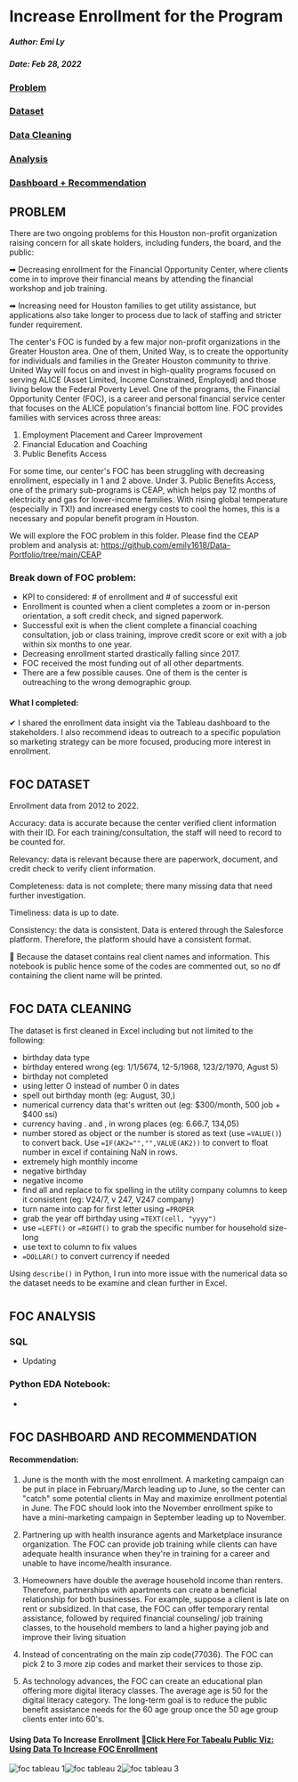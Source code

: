 # Increase Enrollment for the Program 

##### Author: Emi Ly

##### Date: Feb 28, 2022

### [Problem](#problem)
### [Dataset](#foc-dataset)
### [Data Cleaning](#foc-data-cleaning)
### [Analysis](#foc-analysis)
### [Dashboard + Recommendation](#foc-dashboard-and-recommendation)


## PROBLEM

There are two ongoing problems for this Houston non-profit organization raising concern for all skate holders, including funders, the board, and the public:

➡ Decreasing enrollment for the Financial Opportunity Center, where clients come in to improve their financial means by attending the financial workshop and job training.

➡ Increasing need for Houston families to get utility assistance, but applications also take longer to process due to lack of staffing and stricter funder requirement.

The center's FOC is funded by a few major non-profit organizations in the Greater Houston area. One of them, United Way, is to create the opportunity for individuals and families in the Greater Houston community to thrive. United Way will focus on and invest in high-quality programs focused on serving ALICE (Asset Limited, Income Constrained, Employed) and those living below the Federal Poverty Level.  One of the programs, the Financial Opportunity Center (FOC), is a career and personal financial service center that focuses on the ALICE population's financial bottom line. FOC provides families with services across three areas:

1. Employment Placement and Career Improvement
2. Financial Education and Coaching
3. Public Benefits Access

For some time, our center's FOC has been struggling with decreasing enrollment, especially in 1 and 2 above. Under 3. Public Benefits Access, one of the primary sub-programs is CEAP, which helps pay 12 months of electricity and gas for lower-income families. With rising global temperature (especially in TX!) and increased energy costs to cool the homes, this is a necessary and popular benefit program in Houston.

We will explore the FOC problem in this folder. Please find the CEAP problem and analysis at: https://github.com/emily1618/Data-Portfolio/tree/main/CEAP


### Break down of FOC problem:
- KPI to considered: # of enrollment and # of successful exit
- Enrollment is counted when a client completes a zoom or in-person orientation, a soft credit check, and signed paperwork.
- Successful exit is when the client complete a financial coaching consultation, job or class training, improve credit score or exit with a job within six months to one year.
- Decreasing enrollment started drastically falling since 2017. 
- FOC received the most funding out of all other departments. 
- There are a few possible causes. One of them is the center is outreaching to the wrong demographic group. 


#### What I completed:
✔ I shared the enrollment data insight via the Tableau dashboard to the stakeholders. I also recommend ideas to outreach to a specific population so marketing strategy can be more focused, producing more interest in enrollment.



#
## FOC DATASET

Enrollment data from 2012 to 2022.

Accuracy: data is accurate because the center verified client information with their ID. For each training/consultation, the staff will need to record to be counted for. 

Relevancy: data is relevant because there are paperwork, document, and credit check to verify client information.

Completeness: data is not complete; there many missing data that need further investigation.

Timeliness: data is up to date.

Consistency: the data is consistent. Data is entered through the Salesforce platform. Therefore, the platform should have a consistent format.

🚫 Because the dataset contains real client names and information. This notebook is public hence some of the codes are commented out, so no df containing the client name will be printed. 



#
## FOC DATA CLEANING

The dataset is first cleaned in Excel including but not limited to the following:
- birthday data type
- birthday entered wrong (eg: 1/1/5674, 12-5/1968, 123/2/1970, Agust 5)
- birthday not completed
- using letter O instead of number 0 in dates
- spell out birthday month (eg: August, 30,)
- numerical currency data that's written out (eg: $300/month, 500 job + $400 ssi)
- currency having . and , in wrong places (eg: 6.66.7, 134,05)
- number stored as object or the number is stored as text (use `=VALUE()`) to convert back. Use `=IF(AK2="","",VALUE(AK2))` to convert to float number in excel if containing NaN in rows.
- extremely high monthly income
- negative birthday
- negative income
- find all and replace to fix spelling in the utility company columns to keep it consistent (eg: V24/7, v 247, V247 company)
- turn name into cap for first letter using `=PROPER`
- grab the year off birthday using `=TEXT(cell, "yyyy")`
- use `=LEFT()` or `=RIGHT()` to grab the specific number for household size-long
- use text to column to fix values
- `=DOLLAR()` to convert currency if needed

Using `describe()` in Python, I run into more issue with the numerical data so the dataset needs to be examine and clean further in Excel. 


#
## FOC ANALYSIS

### SQL
- Updating


### Python EDA Notebook:
- 


#
## FOC DASHBOARD AND RECOMMENDATION


#### Recommendation:

1. June is the month with the most enrollment. A marketing campaign can be put in place in February/March leading up to June, so the center can "catch" some potential clients in May and maximize enrollment potential in June. The FOC should look into the November enrollment spike to have a mini-marketing campaign in September leading up to November.


2. Partnering up with health insurance agents and Marketplace insurance organization. The FOC can provide job training while clients can have adequate health insurance when they're in training for a career and unable to have income/health insurance. 

3. Homeowners have double the average household income than renters. Therefore, partnerships with apartments can create a beneficial relationship for both businesses. For example, suppose a client is late on rent or subsidized. In that case, the FOC can offer temporary rental assistance, followed by required financial counseling/ job training classes, to the household members to land a higher paying job and improve their living situation 

4. Instead of concentrating on the main zip code(77036). The FOC can pick 2 to 3 more zip codes and market their services to those zip. 

5. As technology advances, the FOC can create an educational plan offering more digital literacy classes. The average age is 50 for the digital literacy category. The long-term goal is to reduce the public benefit assistance needs for the 60 age group once the 50 age group clients enter into 60's. 

#### Using Data To Increase Enrollment 🎨[Click Here For Tabealu Public Viz: Using Data To Increase FOC Enrollment](https://public.tableau.com/app/profile/emily.liang7497/viz/IncreaseMemberEnrollmentUsingData/Dashboard1?publish=yes)

![foc tableau 1](https://user-images.githubusercontent.com/62857660/155892915-05e6715a-b578-453e-8df6-2ff8829c2a94.jpg)![foc tableau 2](https://user-images.githubusercontent.com/62857660/155892917-2dcf8192-2a26-4cab-9231-8d9c3ccf6ecd.jpg)![foc tableau 3](https://user-images.githubusercontent.com/62857660/155892919-7eac5787-699b-44ae-b371-ddcaea1dd40b.jpg)


